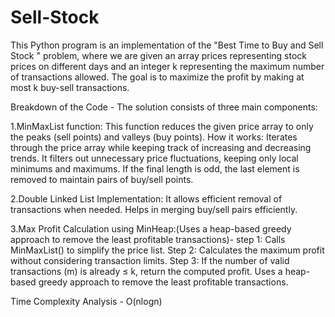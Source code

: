 # Sell-Stock
This Python program is an implementation of the "Best Time to Buy and Sell Stock " problem, where we are given an array prices representing stock prices on different days and an integer k representing the maximum number of transactions allowed. The goal is to maximize the profit by making at most k buy-sell transactions.

Breakdown of the Code -
The solution consists of three main components:

1.MinMaxList function: 
This function reduces the given price array to only the peaks (sell points) and valleys (buy points).
How it works:
Iterates through the price array while keeping track of increasing and decreasing trends.
It filters out unnecessary price fluctuations, keeping only local minimums and maximums.
If the final length is odd, the last element is removed to maintain pairs of buy/sell points.


2.Double Linked List Implementation:
It allows efficient removal of transactions when needed.
Helps in merging buy/sell pairs efficiently.

3.Max Profit Calculation using MinHeap:(Uses a heap-based greedy approach to remove the least profitable transactions)-
step 1: Calls MinMaxList() to simplify the price list.
Step 2: Calculates the maximum profit without considering transaction limits.
Step 3: If the number of valid transactions (m) is already ≤ k, return the computed profit.
Uses a heap-based greedy approach to remove the least profitable transactions.

Time Complexity Analysis - O(nlogn)

